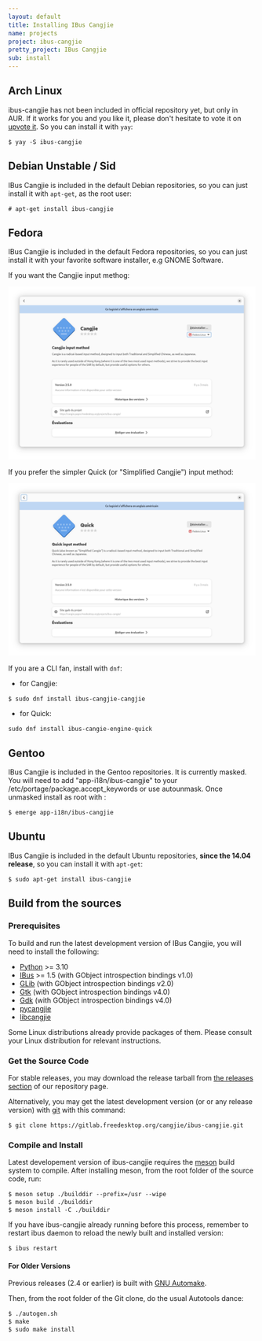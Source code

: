 ```yaml
---
layout: default
title: Installing IBus Cangjie
name: projects
project: ibus-cangjie
pretty_project: IBus Cangjie
sub: install
---
```


## Arch Linux

ibus-cangjie has not been included in official repository yet, but only in AUR.
If it works for you and you like it, please don't hesitate to vote it on
[upvote it](https://aur.archlinux.org/packages/ibus-cangjie/).
So you can install it with `yay`:

```
$ yay -S ibus-cangjie
```

## Debian Unstable / Sid

IBus Cangjie is included in the default Debian repositories, so you can just
install it with `apt-get`, as the root user:

```
# apt-get install ibus-cangjie
```

## Fedora

IBus Cangjie is included in the default Fedora repositories, so you can just
install it with your favorite software installer, e.g GNOME Software.

If you want the Cangjie input methog:

![IBus Cangjie (Cangjie) in GNOME Software](/images/software-cangjie.png "Cangjie in GNOME Software")

If you prefer the simpler Quick (or "Simplified Cangjie") input method:

![IBus Cangjie (Quick) in GNOME Software](/images/software-quick.png "Quick in GNOME Software")


If you are a CLI fan, install with `dnf`:

* for Cangjie:

```
$ sudo dnf install ibus-cangjie-cangjie
```

* for Quick:

```
sudo dnf install ibus-cangie-engine-quick
```

## Gentoo

IBus Cangjie is included in the Gentoo repositories. It is currently masked.
You will need to add "app-i18n/ibus-cangjie" to your /etc/portage/package.accept_keywords
or use autounmask. Once unmasked install as root with :

```
$ emerge app-i18n/ibus-cangjie
```

## Ubuntu

IBus Cangjie is included in the default Ubuntu repositories, **since
the 14.04 release**, so you can install it with `apt-get`:

```
$ sudo apt-get install ibus-cangjie
```

## Build from the sources

### Prerequisites

To build and run the latest development version of IBus Cangjie, you will need
to install the following:

* [Python][python] >= 3.10
* [IBus][ibus] >= 1.5 (with GObject introspection bindings v1.0)
* [GLib][glib] (with GObject introspection bindings v2.0)
* [Gtk][gtk] (with GObject introspection bindings v4.0)
* [Gdk][gdk] (with GObject introspection bindings v4.0)
* [pycangjie][pycangjie]
* [libcangjie][libcangjie]

Some Linux distributions already provide packages of them. Please consult your
Linux distribution for relevant instructions.

[python]: https://www.python.org/
[ibus]: https://github.com/ibus/ibus/wiki/ReadMe
[glib]: https://gitlab.gnome.org/GNOME/glib
[gtk]: https://www.gtk.org/
[gdk]: https://docs.gtk.org/gdk3/
[pycangjie]: https://cangjie.pages.freedesktop.org/projects/pycangjie/
[libcangjie]: https://cangjie.pages.freedesktop.org/projects/libcangjie/

### G​et the Source Code

For stable releases, you may download the release tarball from
[the releases section][releases] of our repository page.

Alternatively, you may get the latest development version (or or any release
version) with [git][git] with this command:

```
$ git clone https://gitlab.freedesktop.org/cangjie/ibus-cangjie.git
```

### Compile and Install

L​atest developement version of ibus-cangjie requires the [meson][meson]
build system to compile. After installing meson, from the root folder of the
source code, run:

```
$ meson setup ./builddir --prefix=/usr --wipe
$ meson build ./builddir
$ meson install -C ./builddir
```

If you have ibus-cangjie already running before this process, remember to
restart ibus daemon to reload the newly built and installed version:

```
$ ibus restart
```

#### For Older Versions

Previous releases (2.4 or earlier) is built with [GNU Automake][automake].

Then, from the root folder of the Git clone, do the usual Autotools dance:

```
$ ./autogen.sh
$ make
$ sudo make install
```

[releases]: https://gitlab.freedesktop.org/cangjie/ibus-cangjie/-/releases
[meson]: https://mesonbuild.com/
[git]: https://git-scm.com/
[automake]: https://www.gnu.org/software/automake/manual/html_node/index.html